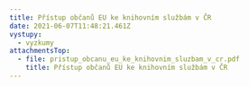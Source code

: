 ```yaml
---
title: Přístup občanů EU ke knihovním službám v ČR
date: 2021-06-07T11:48:21.461Z
vystupy:
  - vyzkumy
attachmentsTop:
  - file: pristup_obcanu_eu_ke_knihovnim_sluzbam_v_cr.pdf
    title: Přístup občanů EU ke knihovním službám v ČR
---
```

